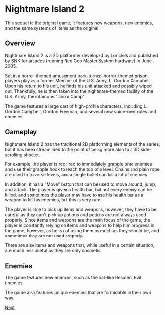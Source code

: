 # Nightmare Island 2

This sequel to the original game, it features new weapons, new enemies, and the same systems of items as the original.

## Overview

Nightmare Island 2 is a 2D platformer developed by Loriciels and published by SNK for arcades (running Neo Geo Master System hardware) in June 2005.

Set in a horror-themed amusement park-turned-horror-themed prison, players play as a former Member of the U.S. Army, L. Gordon Campbell. Upon his return to his unit, he finds his unit attacked and possibly wiped out. Thankfully, he is then taken into the nightmare-themed facility of the U.S. Army, the infamous "Doom Camp".

The game features a large cast of high-profile characters, including L. Gordon Campbell, Gordon Freeman, and several new voice-over roles and enemies.

## Gameplay

Nightmare Island 2 has the traditional 2D platforming elements of the series, but it has been streamlined to the point of being more akin to a 3D side-scrolling shooter.

For example, the player is required to immediately grapple onto enemies and use their grapple hook to reach the top of a level. Chains and plain rope are used to traverse levels, and a single bullet can kill a lot of enemies.

In addition, it has a "Move" button that can be used to move around, jump, and attack. The player is given a health bar, but not every enemy can be killed, and sometimes the player may have to use his health bar as a weapon to kill his enemies, but this is very rare.

The player is able to pick up items and weapons, however, they have to be careful as they can't pick up potions and potions are not always used properly. Since items and weapons are the main focus of the game, the player is constantly relying on items and weapons to help him progress in the game, however, as he is not using them as much as they should be, and sometimes they are not used properly.

There are also items and weapons that, while useful in a certain situation, are much less useful as they are only cosmetic.

## Enemies

The game features new enemies, such as the bat-like Resident Evil enemies.

The game also features unique enemies that are formidable in their own way.

[Next](398.md)